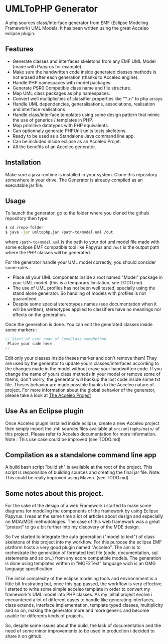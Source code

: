 # UMLToPHP Generator

A php sources class/interface generator from EMF (Eclipse Modeling Framework) UML Models.
It has been written using the great Acceleo eclipse plugin. 

## Features
- Generate classes and interfaces skeletons from any EMF UML Model (made with Papyrus for example).
- Make sure the handwritten code inside generated classes methods is not erased after each generation (thanks to Acceleo engine).
- Handle PHP namespaces with model packages.
- Generate PSR0 Compatible class name and file structure.
- Map UML class packages as php namespaces.
- Convert well multiplicities of classifier properties like "\*..n" to php arrays 
- Handle UML dependencies, generalisations, associations, realisation and interface realisations
- Handle class/interface templates using some design pattern that mimic the use of generics / templates in PHP.
- Map primitive datatypes with PHP equivalents.
- Can optionnaly generate PHPUnit units tests skeletons.
- Ready to be used as a Standalone Java command line app.
- Can be included inside eclipse as an Acceleo Projet.
- All the benefits of an Acceleo generator.

## Installation
Make sure a java runtime is installed in your system. Clone this repository somewhere in your drive.
The Generator is already compiled as an executable jar file.

## Usage
To launch the generator, go to the folder where you cloned the github repository then type:
```bash
$ cd /repo-folder
$ java -jar umltophp.jar /path-to/model.uml /out 
```
where `/path-to/model.uml` is the path to your dot uml model file made with some eclipse EMF compatible tool like Papyrus and `/out` is the output path where the PHP classes will be generated. 

For the generator handle your UML model correctly, you should consider some rules :
- Place all your UML components inside a root named "Model" package in your UML model. (this is a temporary limitation, see TODO.md)
- The use of UML profiles has not been well tested, specially using the stand alone generator. So handling of models with profiles is not guaranteed. 
- Despite some special stereotypes names (see documentation when it will be written), stereotypes applied to classifiers have no meanings nor effects on the generation.

Once the generation is done. You can edit the generated classes inside some markers :
```php
// Start of user code of SomeClass.someMethod
 Place your code here
//
```
Edit only your classes inside theses marker and don't remove them! 
They are used by the generator to update yours classes/interfaces according to the changes made in the model without erase your handwritten code. 
If you change the name of yours class methods in your model or remove some of thems, don't worry, the generator will backup the lost code inside some txt file. 
Theses behavior are made possible thanks to the Acceleo nature of project. For more information about the global behavior of the generator, please take a look at [The Acceleo Project](http://www.eclipse.org/acceleo/)

## Use As an Eclipse plugin
Once Acceleo plugin installed inside eclipse, create a new Acceleo project then simply import the .mtl sources files available at `src/umltophp/main/` of this project. Please refer to Acceleo documentation for more information. 
Note : This use case could be improved (see TODO.md)

## Compilation as a standalone command line app
A build bash script "build.sh" is available at the root of the project.
This script is responsible of building sources and creating the final jar file.
Note: This could be really improved using Maven. (see TODO.md) 

## Some notes about this project.
For the sake of the design of a web Framework i started to make some diagrams for modeling the components of the framework by using Eclipse Papyrus. I read at the same time a lot of articles about design and especially on MDA/MDE methodologies. The case of this web framework was a great "pretext" to go a bit further into my discovery of the MDE design. 

So I've started to integrate the auto generation ("model to text") of class skeletons of this project into my workflow. For this purpose the eclipse EMF platform hosts a very good plugin named "Acceleo". The aim is to orchestrate the generation of formated text file (code, documentation, sql statements and so on..) from any ecore compatible models. The generation is done using templates written in "MOF2Text" language wich is an OMG language specification. 

The initial complexity of the eclipse modeling tools and environnment is a little bit frustrating but, once this gap passed, the workflow is very effective. 
I started to write some simple acceleo template in order to convert my framework's UML model into PHP classes. As my initial project evolve i encountered a lot of different cases to handle like generating interfaces, class extends, interface implementation, template typed classes, multiplicity and so on, making the generator more and more generic and become usable for differents kinds of projects. 

So, despite some issues about the build, the lack of documentation and the need of some minor improvements to be used in production i decided to share it on github.



